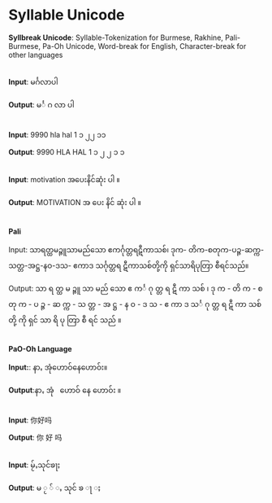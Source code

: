 Syllable Unicode
=====================
**Syllbreak Unicode**: Syllable-Tokenization for Burmese, Rakhine, Pali-Burmese, Pa-Oh Unicode, Word-break for English, Character-break for other languages <br /> <br />


**Input**: မင်္ဂလာပါ

**Output**: မင်္ ဂ လာ ပါ <br /> <br />


**Input**: 9990 hla hal 1 ၁ ၂၂ ၁၁

**Output**: 9990  HLA  HAL  1  ၁  ၂ ၂  ၁ ၁ <br /> <br />


**Input**: motivation အပေးနိင်ဆုံး ပါ ။

**Output**: MOTIVATION အ ပေး နိင် ဆုံး ပါ ။ <br /> <br />

**Pali**

Input: သာရတ္ထမဉ္ဇူသာမည်သော ဧကင်္ဂုတ္တရဋီကာသစ်၊ ဒုက- တိက-စတုက-ပဉ္ဇ-ဆက္က-သတ္တ-အဋ္ဌ-နဝ-ဒသ- ဧကာဒ သင်္ဂုတ္တရ ဋီကာသစ်တို့ကို ရှင်သာရိပုတြာ စီရင်သည်။

Output: သာ ရ တ္ထ မ ဉ္ဇူ သာ မည် သော   ဧ ကင်္ ဂု တ္တ ရ ဋီ ကာ သစ် ၊   ဒု က -   တိ က - စ တု က - ပ ဉ္ဇ - ဆ က္က - သ တ္တ - အ ဋ္ဌ - န ဝ - ဒ သ -   ဧ ကာ ဒ   သင်္ ဂု တ္တ ရ   ဋီ ကာ သစ် တို့ ကို   ရှင် သာ ရိ ပု တြာ   စီ ရင် သည် ။ <br /> <br />



**PaO-Oh Language**

**Input:**: နာꩻ အုံ‌‌ဟောဝ်နေဟောဝ်း။

**Output**:နာꩻ   အုံ ‌ ‌ ဟောဝ် နေ ဟောဝ်း ။<br /> <br />



**Input**: 你好吗

**Output**: 你 好 吗 <br /> <br />


**Input**: မႂ်ႇသုင်ၶႃႈ

**Output**: မ ႂ ် ႇ သုင် ၶ ႃ ႈ <br /> <br />

